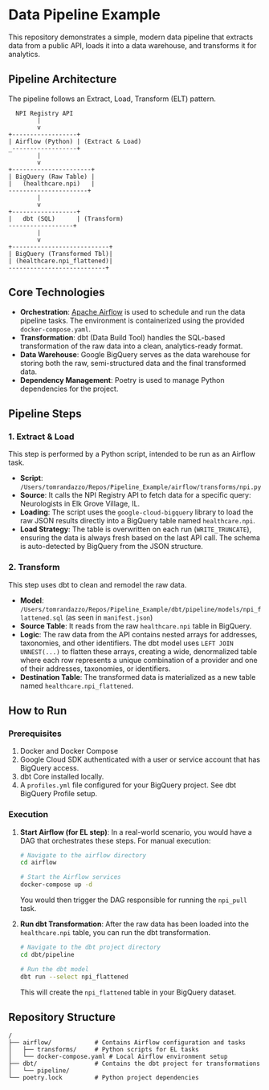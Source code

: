 # Data Pipeline Example

This repository demonstrates a simple, modern data pipeline that extracts data from a public API, loads it into a data warehouse, and transforms it for analytics.

## Pipeline Architecture

The pipeline follows an Extract, Load, Transform (ELT) pattern.

```
  NPI Registry API
        |
        v
+------------------+
| Airflow (Python) | (Extract & Load)
_------------------+
        |
        v
+----------------------+
| BigQuery (Raw Table) |
|   (healthcare.npi)   |
----------------------+
        |
        v
+------------------+
|   dbt (SQL)      | (Transform)
------------------+
        |
        v
+---------------------------+
| BigQuery (Transformed Tbl)|
| (healthcare.npi_flattened)|
---------------------------+
```

## Core Technologies

*   **Orchestration**: [Apache Airflow](https://airflow.apache.org/) is used to schedule and run the data pipeline tasks. The environment is containerized using the provided `docker-compose.yaml`.
*   **Transformation**: dbt (Data Build Tool) handles the SQL-based transformation of the raw data into a clean, analytics-ready format.
*   **Data Warehouse**: Google BigQuery serves as the data warehouse for storing both the raw, semi-structured data and the final transformed data.
*   **Dependency Management**: Poetry is used to manage Python dependencies for the project.

## Pipeline Steps

### 1. Extract & Load

This step is performed by a Python script, intended to be run as an Airflow task.

*   **Script**: `/Users/tomrandazzo/Repos/Pipeline_Example/airflow/transforms/npi.py`
*   **Source**: It calls the NPI Registry API to fetch data for a specific query: Neurologists in Elk Grove Village, IL.
*   **Loading**: The script uses the `google-cloud-bigquery` library to load the raw JSON results directly into a BigQuery table named `healthcare.npi`.
*   **Load Strategy**: The table is overwritten on each run (`WRITE_TRUNCATE`), ensuring the data is always fresh based on the last API call. The schema is auto-detected by BigQuery from the JSON structure.

### 2. Transform

This step uses dbt to clean and remodel the raw data.

*   **Model**: `/Users/tomrandazzo/Repos/Pipeline_Example/dbt/pipeline/models/npi_flattened.sql` (as seen in `manifest.json`)
*   **Source Table**: It reads from the raw `healthcare.npi` table in BigQuery.
*   **Logic**: The raw data from the API contains nested arrays for addresses, taxonomies, and other identifiers. The dbt model uses `LEFT JOIN UNNEST(...)` to flatten these arrays, creating a wide, denormalized table where each row represents a unique combination of a provider and one of their addresses, taxonomies, or identifiers.
*   **Destination Table**: The transformed data is materialized as a new table named `healthcare.npi_flattened`.

## How to Run

### Prerequisites

1.  Docker and Docker Compose
2.  Google Cloud SDK authenticated with a user or service account that has BigQuery access.
3.  dbt Core installed locally.
4.  A `profiles.yml` file configured for your BigQuery project. See dbt BigQuery Profile setup.

### Execution

1.  **Start Airflow (for EL step)**:
    In a real-world scenario, you would have a DAG that orchestrates these steps. For manual execution:
    ```bash
    # Navigate to the airflow directory
    cd airflow

    # Start the Airflow services
    docker-compose up -d
    ```
    You would then trigger the DAG responsible for running the `npi_pull` task.

2.  **Run dbt Transformation**:
    After the raw data has been loaded into the `healthcare.npi` table, you can run the dbt transformation.
    ```bash
    # Navigate to the dbt project directory
    cd dbt/pipeline

    # Run the dbt model
    dbt run --select npi_flattened
    ```
    This will create the `npi_flattened` table in your BigQuery dataset.

## Repository Structure

```
/
├── airflow/            # Contains Airflow configuration and tasks
│   ├── transforms/     # Python scripts for EL tasks
│   └── docker-compose.yaml # Local Airflow environment setup
├── dbt/                # Contains the dbt project for transformations
│   └── pipeline/
└── poetry.lock         # Python project dependencies
```